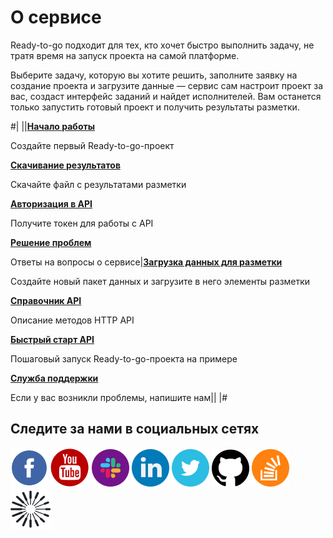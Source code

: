 # О сервисе

Ready-to-go подходит для тех, кто хочет быстро выполнить задачу, не тратя время на запуск проекта на самой платформе.

Выберите задачу, которую вы хотите решить, заполните заявку на создание проекта и загрузите данные — сервис сам настроит проект за вас, создаст интерфейс заданий и найдет исполнителей. Вам останется только запустить готовый проект и получить результаты разметки.

#|
||**[Начало работы](quickstart.md)**

Создайте первый Ready-to-go-проект

**[Скачивание результатов](download-results.html)**

Скачайте файл с результатами разметки

**[Авторизация в API](https://toloka.ai/docs/toloka-apps/api/concepts/authorization.html)**

Получите токен для работы с API

**[Решение проблем](troubleshooting.html)**

Ответы на вопросы о сервисе|**[Загрузка данных для разметки](add-task.md)**

Создайте новый пакет данных и загрузите в него элементы разметки

**[Справочник API](https://toloka.ai/docs/toloka-apps/api/ref/index.html)**

Описание методов HTTP API

**[Быстрый старт API](https://toloka.ai/docs/toloka-apps/api/concepts/quickstart-api.html)**

Пошаговый запуск Ready-to-go-проекта на примере

**[Служба поддержки](https://toloka.ai/docs/guide/troubleshooting/support.html#troubleshooting__new_1)**

Если у вас возникли проблемы, напишите нам||
|#

## Следите за нами в социальных сетях

[![Толока в Facebook](../_images/SocialNetwork/facebook.svg)](https://www.facebook.com/tolokaglobal/) [![Толока на YouTube](../_images/SocialNetwork/youtube.svg)](https://www.youtube.com/channel/UC3ECut-9h01eI1qsnx-GHKA/videos) [![Толока в Slack](../_images/SocialNetwork/slack.svg)](https://join.slack.com/t/tolokacommunity/shared_invite/zt-sxr745fr-dvfZffzvQTwNXOE0gEqysg) [![Толока в LinkedIn](../_images/SocialNetwork/linkedin.svg)](https://www.linkedin.com/company/toloka/) [![Толока в Twitter](../_images/SocialNetwork/twitter.svg)](https://twitter.com/TolokaAI) [![Толока на GitHub](../_images/SocialNetwork/github.svg)](https://github.com/toloka) [![Толока на StackOverflow](../_images/SocialNetwork/StackOverflow.svg)](https://stackoverflow.com/questions/tagged/toloka) [![Блог Толоки](../_images/SocialNetwork/blog.svg)](https://toloka.ai/blog)
